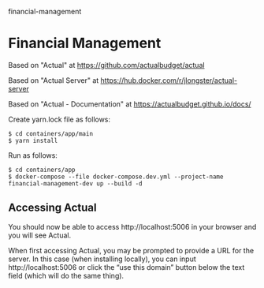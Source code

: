 financial-management
# Financial Management

Based on "Actual" at https://github.com/actualbudget/actual

Based on "Actual Server" at https://hub.docker.com/r/jlongster/actual-server

Based on "Actual - Documentation" at https://actualbudget.github.io/docs/

Create yarn.lock file as follows:

```
$ cd containers/app/main
$ yarn install
```

Run as follows:

```
$ cd containers/app
$ docker-compose --file docker-compose.dev.yml --project-name financial-management-dev up --build -d
```

## Accessing Actual
You should now be able to access http://localhost:5006 in your browser and you will see Actual.

When first accessing Actual, you may be prompted to provide a URL for the server. In this case (when installing locally), you can input http://localhost:5006 or click the “use this domain” button below the text field (which will do the same thing).
